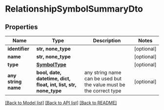 # RelationshipSymbolSummaryDto


## Properties
Name | Type | Description | Notes
------------ | ------------- | ------------- | -------------
**identifier** | **str, none_type** |  | [optional] 
**name** | **str, none_type** |  | [optional] 
**type** | [**SymbolType**](SymbolType.md) |  | [optional] 
**any string name** | **bool, date, datetime, dict, float, int, list, str, none_type** | any string name can be used but the value must be the correct type | [optional]

[[Back to Model list]](../README.md#documentation-for-models) [[Back to API list]](../README.md#documentation-for-api-endpoints) [[Back to README]](../README.md)


